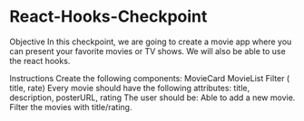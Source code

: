 # React-Hooks-Checkpoint

Objective
In this checkpoint, we are going to create a movie app where you can present your favorite movies or TV shows. We will also be able to use the react hooks.

Instructions
Create the following components:
MovieCard
MovieList
Filter ( title, rate)
Every movie should have the following attributes: title, description, posterURL, rating
The user should be:
Able to add a new movie.
Filter the movies with title/rating.
